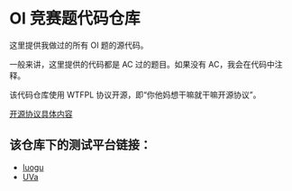 # OI 竞赛题代码仓库

这里提供我做过的所有 OI 题的源代码。

一般来讲，这里提供的代码都是 AC 过的题目。如果没有 AC，我会在代码中注释。

该代码仓库使用 WTFPL 协议开源，即“你他妈想干嘛就干嘛开源协议”。

[开源协议具体内容](http://www.wtfpl.net/about/)

## 该仓库下的测试平台链接：
- [luogu](https://www.luogu.org/)
- [UVa](https://uva.onlinejudge.org/)